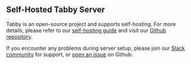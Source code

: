 ## Self-Hosted Tabby Server

Tabby is an open-source project and supports self-hosting. For more details, please refer to our [self-hosting guide](https://tabby.tabbyml.com/docs/installation/) and visit our [Github repository](https://github.com/tabbyml/tabby).

If you encounter any problems during server setup, please join our [Slack community](https://links.tabbyml.com/join-slack-extensions) for support, or [open an issue](https://github.com/TabbyML/tabby/issues/new) on Github.
